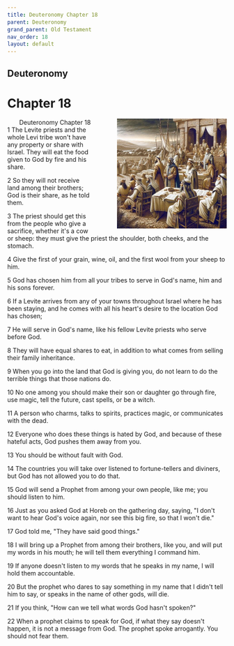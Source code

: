 ```yaml
---
title: Deuteronomy Chapter 18
parent: Deuteronomy
grand_parent: Old Testament
nav_order: 18
layout: default
---
```


## Deuteronomy

# Chapter 18

<div style="clear: both; text-align: right;">
    <img src="/assets/Image/Deuteronomy/500/18.jpg" alt="Deuteronomy Chapter 18" class="chapter-image" style="max-width: 50%; height: auto; float: right; margin: 0 0 10px 10px; padding-left: 10%;">
    <figcaption style="font-size: 14px;">Deuteronomy Chapter 18</figcaption>
</div>
1 The Levite priests and the whole Levi tribe won't have any property or share with Israel. They will eat the food given to God by fire and his share.

2 So they will not receive land among their brothers; God is their share, as he told them.

3 The priest should get this from the people who give a sacrifice, whether it's a cow or sheep: they must give the priest the shoulder, both cheeks, and the stomach.

4 Give the first of your grain, wine, oil, and the first wool from your sheep to him.

5 God has chosen him from all your tribes to serve in God's name, him and his sons forever.

6 If a Levite arrives from any of your towns throughout Israel where he has been staying, and he comes with all his heart's desire to the location God has chosen;

7 He will serve in God's name, like his fellow Levite priests who serve before God.

8 They will have equal shares to eat, in addition to what comes from selling their family inheritance.

9 When you go into the land that God is giving you, do not learn to do the terrible things that those nations do.

10 No one among you should make their son or daughter go through fire, use magic, tell the future, cast spells, or be a witch.

11 A person who charms, talks to spirits, practices magic, or communicates with the dead.

12 Everyone who does these things is hated by God, and because of these hateful acts, God pushes them away from you.

13 You should be without fault with God.

14 The countries you will take over listened to fortune-tellers and diviners, but God has not allowed you to do that.

15 God will send a Prophet from among your own people, like me; you should listen to him.

16 Just as you asked God at Horeb on the gathering day, saying, "I don't want to hear God's voice again, nor see this big fire, so that I won't die."

17 God told me, "They have said good things."

18 I will bring up a Prophet from among their brothers, like you, and will put my words in his mouth; he will tell them everything I command him.

19 If anyone doesn't listen to my words that he speaks in my name, I will hold them accountable.

20 But the prophet who dares to say something in my name that I didn't tell him to say, or speaks in the name of other gods, will die.

21 If you think, "How can we tell what words God hasn't spoken?"

22 When a prophet claims to speak for God, if what they say doesn't happen, it is not a message from God. The prophet spoke arrogantly. You should not fear them.


